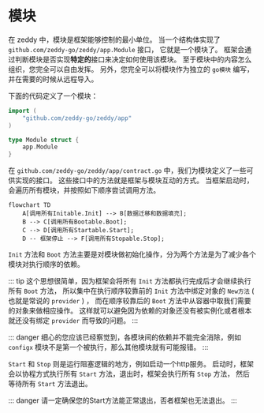 # 模块

在 zeddy 中，模块是框架能够控制的最小单位。 
当一个结构体实现了 `github.com/zeddy-go/zeddy/app.Module` 接口， 它就是一个模块了。 
框架会通过判断模块是否实现**特定的**接口来决定如何使用该模块。 
至于模块中的内容怎么组织，您完全可以自由发挥。
另外，您完全可以将模块作为独立的 `go模块` 编写，并在需要的时候从远程导入。

下面的代码定义了一个模块：
```go
import (
    "github.com/zeddy-go/zeddy/app"
)

type Module struct {
	app.Module
}
```
在 `github.com/zeddy-go/zeddy/app/contract.go` 中，我们为模块定义了一些可供实现的接口。
这些接口中的方法就是框架与模块互动的方式。
当框架启动时，会遍历所有模块，并按照如下顺序尝试调用方法。
```mermaid
flowchart TD
    A[调用所有Initable.Init] --> B[数据迁移和数据填充];
    B --> C[调用所有Bootable.Boot];
    C --> D[调用所有Startable.Start];
    D -- 框架停止 --> F[调用所有Stopable.Stop];
```
`Init` 方法和 `Boot` 方法主要是对模块做初始化操作，分为两个方法是为了减少各个模块对执行顺序的依赖。

::: tip
这个思想很简单，因为框架会将所有 `Init` 方法都执行完成后才会继续执行所有 `Boot` 方法，
所以集中在执行顺序较靠前的 `Init` 方法中绑定对象的 `New方法` ( 也就是常说的 `provider` ) ，
而在顺序较靠后的 `Boot` 方法中从容器中取我们需要的对象来做相应操作。
这样就可以避免因为依赖的对象还没有被实例化或者根本就还没有绑定 `provider` 而导致的问题。
:::

::: danger
细心的您应该已经察觉到，各模块间的依赖并不能完全消除，例如 `configx` 模块不是第一个被执行，那么其他模块就有可能报错。
:::

`Start` 和 `Stop` 则是运行阻塞逻辑的地方，例如启动一个http服务。
启动时，框架会以协程方式执行所有 `Start` 方法，退出时，框架会执行所有 `Stop` 方法，
然后等待所有 `Start` 方法退出。

::: danger
请一定确保您的Start方法能正常退出，否者框架也无法退出。
:::

<style>
/* Set svg to center */
.mermaid svg {
    display: block;
    margin: auto;
}
</style>
